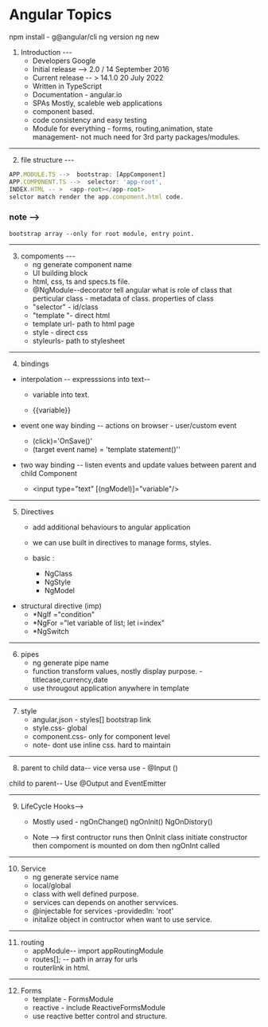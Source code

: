 # Angular Topics
npm install - g@angular/cli
ng version
ng new <application name>
1. Introduction ---
    - Developers	Google
   -  Initial release -->	2.0 / 14 September 2016
   -  Current release --	> 14.1.0   20 July 2022
   -  Written in	TypeScript
   -  Documentation - 	angular.io
   -   SPAs Mostly, scaleble web applications
   -   component based.
   -   code consistency and easy testing
   -   Module for everything - forms, routing,animation, state management- not much need for 
   3rd party packages/modules.
---

2.   file structure ---

```main.ts -- start point
APP.MODULE.TS -->  bootstrap: [AppComponent]
APP.COMPONENT.TS -->  selector: 'app-root',
INDEX.HTML -- >  <app-root></app-root>
selctor match render the app.compoment.html code.
```
### note --> 
    bootstrap array --only for root module, entry point.

---

3. compoments ---
     - ng generate component name
    -  UI building block
     - html, css, ts and specs.ts file.
    - @NgModule--decorator tell angular what is role of class that perticular class - metadata of class. properties of class
    - "selector" - id/class
    - "template "- direct html
    - template url- path to html page
    - style - direct css
    - styleurls- path to stylesheet 
---
4.  bindings

-  interpolation -- expresssions into text--
    - variable into text.
    - <p>{{variable}}</p>

- event  one way binding --  actions on browser - user/custom event
    - (click)='OnSave()'
    - (target event name) = 'template statement()''

- two way binding --  listen events and update values  between parent and child 
Component

    - <input type="text" [(ngModel)]="variable"/> 

----------

5.  Directives 

    - add additional behaviours to angular application
    - we can use built in directives to manage forms, styles.

    - basic : 
      - NgClass
      - NgStyle
      - NgModel

- structural directive (imp)
    - *NgIf ="condition"
    - *NgFor ="let variable of list; let i=index"  
    - *NgSwitch

-----
6. pipes 
    -  ng generate pipe name
    - function transform  values, nostly display purpose. - titlecase,currency,date
    - use througout application anywhere in template

----
7. style  
    - angular,json - styles[] bootstrap link
    - style.css- global
    - component.css- only for component level
    -  note- dont use inline css. hard to maintain
-----

8. parent to child data-- vice versa
use -
@Input () 

child to parent--
Use @Output  and EventEmitter

-------------------------------------------------------------------------------------------

9. LifeCycle Hooks-->
    -  Mostly used - 
ngOnChange()
ngOnInit()
NgOnDistory()


    -  Note --> 
first contructor runs then OnInit
class initiate constructor then compoment is mounted on dom then ngOnInt called

-------
10. Service 
    - ng generate service name
    - local/global
    - class with well defined purpose.
    - services can depends on another servvices.
    - @injectable for services -providedIn: 'root'
    - initalize object in contructor when want to use service.

----
11. routing
    - appModule-- import appRoutingModule
    - routes[]; -- path in array for urls
    - routerlink in html.
----


12. Forms
    - template - FormsModule
    - reactive -  include  ReactiveFormsModule
    - use reactive better control and structure.


















































































































































